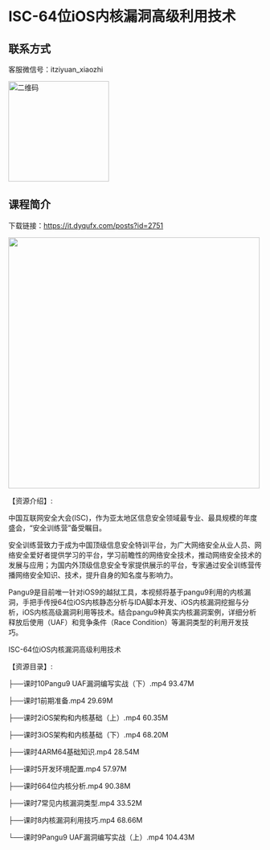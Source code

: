 # ISC-64位iOS内核漏洞高级利用技术

## 联系方式

客服微信号：itziyuan_xiaozhi

<img src="https://ziyuanyun.oss-cn-guangzhou.aliyuncs.com/common/20240614073449/666b82192834a.jpg" width="200" height="200" alt="二维码">

## 课程简介

下载链接：https://it.dyqufx.com/posts?id=2751

<img src="https://ziyuanyun.oss-cn-guangzhou.aliyuncs.com/yun/20240515184257/664491b1e08f6.jpg" width="500" alt="">

  【资源介绍】:

 中国互联网安全大会(ISC)，作为亚太地区信息安全领域最专业、最具规模的年度盛会，“安全训练营”备受瞩目。

 安全训练营致力于成为中国顶级信息安全特训平台，为广大网络安全从业人员、网络安全爱好者提供学习的平台，学习前瞻性的网络安全技术，推动网络安全技术的发展与应用；为国内外顶级信息安全专家提供展示的平台，专家通过安全训练营传播网络安全知识、技术，提升自身的知名度与影响力。

 Pangu9是目前唯一针对iOS9的越狱工具，本视频将基于pangu9利用的内核漏洞，手把手传授64位iOS内核静态分析与IDA脚本开发、iOS内核漏洞挖掘与分析，iOS内核高级漏洞利用等技术。结合pangu9种真实内核漏洞案例，详细分析释放后使用（UAF）和竞争条件（Race Condition）等漏洞类型的利用开发技巧。

 ISC-64位iOS内核漏洞高级利用技术



 【资源目录】:

 ├──课时10Pangu9 UAF漏洞编写实战（下）.mp4 93.47M

 ├──课时1前期准备.mp4 29.69M

 ├──课时2iOS架构和内核基础（上）.mp4 60.35M

 ├──课时3iOS架构和内核基础（下）.mp4 68.20M

 ├──课时4ARM64基础知识.mp4 28.54M

 ├──课时5开发环境配置.mp4 57.97M

 ├──课时664位内核分析.mp4 90.38M

 ├──课时7常见内核漏洞类型.mp4 33.52M

 ├──课时8内核漏洞利用技巧.mp4 68.66M

 └──课时9Pangu9 UAF漏洞编写实战（上）.mp4 104.43M

  